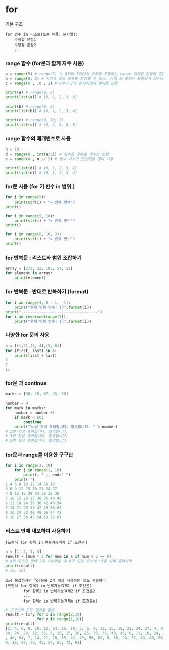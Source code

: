 # for

기본 구조
```
for 변수 in 리스트(또는 튜플, 문자열):
    수행할 문장1
    수행할 문장2
    ...
```
### range 함수 (for문과 함께 자주 사용)
```python
a = range(5) # range(5) 는 0부터 5미만의 숫자를 포함하는 range 객체를 만들어 준다  
b = range(0, 5) # 시작과 끝의 숫자를 지정할 수 있다. 이때 끝 숫자는 포함되지 않는다 
c = range(0 , 10 , 2) # 0부터 2씩 증가하면서 범위를 만듬

print(a) # range(0, 5)
print(list(a)) # [0, 1, 2, 3, 4]

print(b) # range(0, 5)
print(list(b)) # [0, 1, 2, 3, 4]

print(c) # range(0, 10, 2)
print(list(c)) # [0, 2, 4, 6, 8]
```

### range 함수의 매개변수로 사용
```python
n = 10
d = range(0 , int(n/2)) # 실수를 정수로 바꾸는 방법
e = range(0 , n // 2) # 정수 나누기 연산자를 많이 사용

print(list(d)) # [0, 1, 2, 3, 4]
print(list(e)) # [0, 1, 2, 3, 4]
```

### for문 사용 (for 키 변수 in 범위:)
```python
for i in range(5):
    print(str(i) + "= 반복 변수")
print()

for i in range(5, 10):
    print(str(i) + "= 반복 변수")
print()

for i in range(0, 10, 3):
    print(str(i) + "= 반복 변수")
print()
```

### for 반복문 : 리스트와 범위 조합하기 
```python
array = [273, 32, 103, 57, 52]
for element in array:
    print(element)
```

### for 반복문 : 반대로 반복하기 (format)
```python
for i in range(4, 0 - 1, -1):
    print("현재 반복 변수: {}".format(i))
print("----------------------------------")
for i in reversed(range(5)):
    print("현재 반복 변수: {}".format(i))
```


### 다양한 for 문의 사용
```python
a = [(1,2),(3, 4),(5, 6)]
for (first, last) in a:
    print(first + last)
3
7
11
```

### for문 과 continue
```python
marks = [90, 25, 67, 45, 80]

number = 0 
for mark in marks: 
    number = number +1 
    if mark < 60:
        continue 
    print("%d번 학생 축하합니다. 합격입니다. " % number)
# 1번 학생 축하합니다. 합격입니다.
# 3번 학생 축하합니다. 합격입니다.
# 5번 학생 축하합니다. 합격입니다.
```

### for문과 range를 이용한 구구단
```python
for i in range(2, 10)
    for j in range(1, 10)
        print(i * j, end=" ")
    print('')
2 4 6 8 10 12 14 16 18 
3 6 9 12 15 18 21 24 27 
4 8 12 16 20 24 28 32 36
5 10 15 20 25 30 35 40 45
6 12 18 24 30 36 42 48 54 
7 14 21 28 35 42 49 56 63 
8 16 24 32 40 48 56 64 72 
9 18 27 36 45 54 63 72 81
```

### 리스트 안에 내포하여 사용하기 
```
[표현식 for 항목 in 반복가능객체 if 조건문]
```
```python
a = [1, 2, 3, 4]
result = [num * 3 for num in a if num % 2 == 0]
# a의 리스트 안에 2로 나누었을 때 0이 되는 요소에 *3을 하여 출력하라 
print(result)
# [6, 12]
```

```
조금 복잡하지만 for문을 2개 이상 사용하는 것도 가능하다 
[표현식 for 항목1 in 반복가능객체1 if 조건문1
        for 항목2 in 반복가능객체2 if 조건문2
        ...
        for 항목n in 반복가능객체n if 조건문n]
```
```python
# 구구단의 모든 결과를 출력 
result = [x*y for x in range(2,10)
              for y in range(1,10)]
print(result)
[2, 4, 6, 8, 10, 12, 14, 16, 18, 3, 6, 9, 12, 15, 18, 21, 24, 27, 4, 8, 12, 16,
20, 24, 28, 32, 36, 5, 10, 15, 20, 25, 30, 35, 40, 45, 6, 12, 18, 24, 30, 36, 42
, 48, 54, 7, 14, 21, 28, 35, 42, 49, 56, 63, 8, 16, 24, 32, 40, 48, 56, 64, 72,
9, 18, 27, 36, 45, 54, 63, 72, 81]
```
